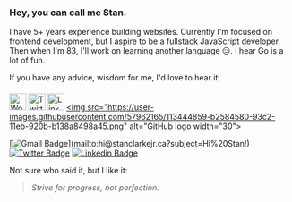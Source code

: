### Hey, you can call me Stan.

I have 5+ years experience building websites. Currently I'm focused on frontend development, but I aspire to be a fullstack JavaScript developer. Then when I'm 83, I'll work on learning another language 😑. I hear Go is a lot of fun. 

If you have any advice, wisdom for me, I'd love to hear it!

####
<a href="https://stanclarkejr.ca/" target="_blank"><img src="https://user-images.githubusercontent.com/57962165/113444827-a1a7cf80-93c2-11eb-93c4-2259b97ae6e9.png" alt="World Wide Web logo" width="30"></a>
<a href="https://twitter.com/stanclarkejr" target="_blank"><img src="https://user-images.githubusercontent.com/57962165/113444790-93f24a00-93c2-11eb-8a50-a2a88aa3fcd2.png" alt="Twitter logo" width="30"></a>
<a href="https://www.linkedin.com/in/stan-clarke-jr" target="_blank"><img src="https://user-images.githubusercontent.com/57962165/113444701-673e3280-93c2-11eb-85d9-f1c136412496.png" alt="LinkedIn logo" width="30"></a>
<a href="https://github.com/stanclarke-jr" target="_blank"><img src="https://user-images.githubusercontent.com/57962165/113444859-b2584580-93c2-11eb-920b-b138a8498a45.png" alt="GitHub logo width="30"></a>

[![Gmail Badge](https://img.shields.io/badge/-hi-ea4335?style=social&logo=Gmail&link=mailto:hi@stanclarkejr.ca?subject=Hi%20Stan!)](mailto:hi@stanclarkejr.ca?subject=Hi%20Stan!)
[![Twitter Badge](https://img.shields.io/badge/-Stan%20Clarke%2C%20Jr.-1ca0f1?style=social&logo=twitter&logoColor=blue&link=https://twitter.com/stanclarkejr)](https://twitter.com/stanclarkejr)
[![Linkedin Badge](https://img.shields.io/badge/-Stan%20Clarke%2C%20Jr.-blue?style=social&logo=Linkedin&logColor=blue&link=https://www.linkedin.com/in/stan-clarke-jr/)](https://www.linkedin.com/in/stan-clarke-jr/) 

Not sure who said it, but I like it:

> *Strive for progress, not perfection.*



